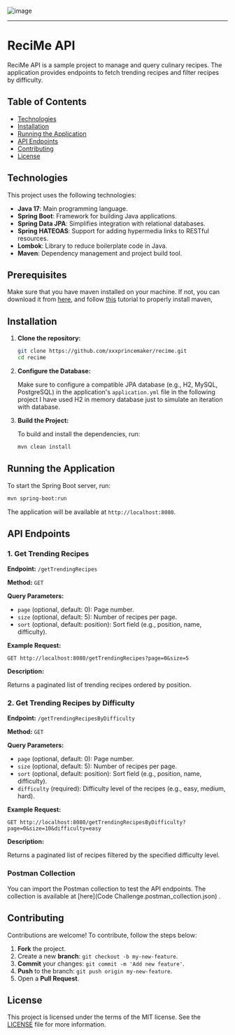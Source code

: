 ![image](https://scontent.fsdu38-1.fna.fbcdn.net/v/t39.30808-6/312985842_496033049211358_5973914414839344733_n.jpg?_nc_cat=109&ccb=1-7&_nc_sid=6ee11a&_nc_eui2=AeHT4I8RrPGD8vPBB1ZrHeLFubbFq8iecsS5tsWryJ5yxNf456Wip-bqL3EgZtOKXSdjtzrh89a_ZOOgXwlfZ4yP&_nc_ohc=uJ1cUjMYErgQ7kNvgE-RyYD&_nc_ht=scontent.fsdu38-1.fna&oh=00_AYAXRS-DVtGftMtefX8z4McWb5kziMGmlvIxdlTsK30h8g&oe=66E74F1C)

---

# ReciMe API

ReciMe API is a sample project to manage and query culinary recipes. The application provides endpoints to fetch trending recipes and filter recipes by difficulty.

## Table of Contents

- [Technologies](#technologies)
- [Installation](#installation)
- [Running the Application](#running-the-application)
- [API Endpoints](#api-endpoints)
- [Contributing](#contributing)
- [License](#license)

## Technologies

This project uses the following technologies:

- **Java 17**: Main programming language.
- **Spring Boot**: Framework for building Java applications.
- **Spring Data JPA**: Simplifies integration with relational databases.
- **Spring HATEOAS**: Support for adding hypermedia links to RESTful resources.
- **Lombok**: Library to reduce boilerplate code in Java.
- **Maven**: Dependency management and project build tool.

## Prerequisites
   Make sure that you have maven installed on your machine. If not, you can download it from [here](https://maven.apache.org/download.cgi), and follow [this](https://alexadam.dev/blog/install-java-maven) tutorial to properly install maven,

## Installation

1. **Clone the repository:**

   ```bash
   git clone https://github.com/xxxprincemaker/recime.git
   cd recime
   ```

2. **Configure the Database:**

   Make sure to configure a compatible JPA database (e.g., H2, MySQL, PostgreSQL) in the application's `application.yml` file in the following project I have used H2 in memory database just to simulate an iteration with database.

3. **Build the Project:**

   To build and install the dependencies, run:

   ```bash
   mvn clean install
   ```

## Running the Application

To start the Spring Boot server, run:

```bash
mvn spring-boot:run
```

The application will be available at `http://localhost:8080`.

## API Endpoints

### 1. Get Trending Recipes

**Endpoint:** `/getTrendingRecipes`

**Method:** `GET`

**Query Parameters:**

- `page` (optional, default: 0): Page number.
- `size` (optional, default: 5): Number of recipes per page.
- `sort` (optional, default: position): Sort field (e.g., position, name, difficulty).

**Example Request:**

```http
GET http://localhost:8080/getTrendingRecipes?page=0&size=5
```

**Description:**

Returns a paginated list of trending recipes ordered by position.

### 2. Get Trending Recipes by Difficulty

**Endpoint:** `/getTrendingRecipesByDifficulty`

**Method:** `GET`

**Query Parameters:**

- `page` (optional, default: 0): Page number.
- `size` (optional, default: 5): Number of recipes per page.
- `sort` (optional, default: position): Sort field (e.g., position, name, difficulty).
- `difficulty` (required): Difficulty level of the recipes (e.g., easy, medium, hard).

**Example Request:**

```http
GET http://localhost:8080/getTrendingRecipesByDifficulty?page=0&size=10&difficulty=easy
```

**Description:**

Returns a paginated list of recipes filtered by the specified difficulty level.

### Postman Collection

You can import the Postman collection to test the API endpoints. The collection is available at [here](Code Challenge.postman_collection.json) .

## Contributing

Contributions are welcome! To contribute, follow the steps below:

1. **Fork** the project.
2. Create a new **branch**: `git checkout -b my-new-feature`.
3. **Commit** your changes: `git commit -m 'Add new feature'`.
4. **Push** to the branch: `git push origin my-new-feature`.
5. Open a **Pull Request**.

## License

This project is licensed under the terms of the MIT license. See the [LICENSE](LICENSE.md) file for more information.
